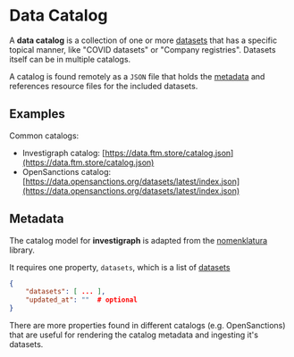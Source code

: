 # Data Catalog

A **data catalog** is a collection of one or more [datasets](../dataset/) that has a specific topical manner, like "COVID datasets" or "Company registries". Datasets itself can be in multiple catalogs.

A catalog is found remotely as a `JSON` file that holds the [metadata](#metadata) and references resource files for the included datasets.

## Examples

Common catalogs:

- Investigraph catalog: [https://data.ftm.store/catalog.json](https://data.ftm.store/catalog.json)
- OpenSanctions catalog: [https://data.opensanctions.org/datasets/latest/index.json](https://data.opensanctions.org/datasets/latest/index.json)

## Metadata

The catalog model for **investigraph** is adapted from the [nomenklatura](../../stack/nomenklatura) library.

It requires one property, `datasets`, which is a list of [datasets](../dataset/)

```json
{
    "datasets": [ ... ],
    "updated_at": ""  # optional
}
```

There are more properties found in different catalogs (e.g. OpenSanctions) that are useful for rendering the catalog metadata and ingesting it's datasets.

